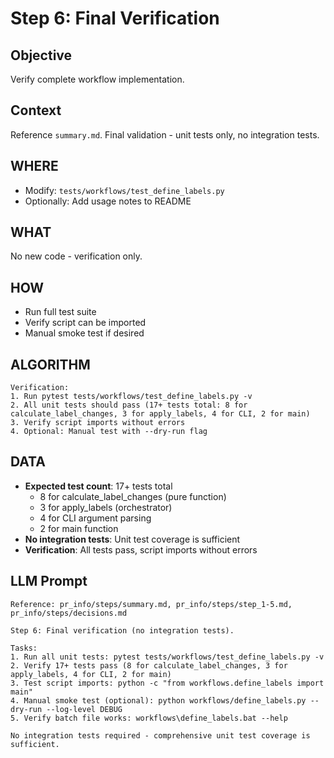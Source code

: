 # Step 6: Final Verification

## Objective
Verify complete workflow implementation.

## Context
Reference `summary.md`. Final validation - unit tests only, no integration tests.

## WHERE
- Modify: `tests/workflows/test_define_labels.py`
- Optionally: Add usage notes to README

## WHAT

No new code - verification only.

## HOW
- Run full test suite
- Verify script can be imported
- Manual smoke test if desired

## ALGORITHM
```
Verification:
1. Run pytest tests/workflows/test_define_labels.py -v
2. All unit tests should pass (17+ tests total: 8 for calculate_label_changes, 3 for apply_labels, 4 for CLI, 2 for main)
3. Verify script imports without errors
4. Optional: Manual test with --dry-run flag
```

## DATA
- **Expected test count**: 17+ tests total
  - 8 for calculate_label_changes (pure function)
  - 3 for apply_labels (orchestrator)
  - 4 for CLI argument parsing
  - 2 for main function
- **No integration tests**: Unit test coverage is sufficient
- **Verification**: All tests pass, script imports without errors

## LLM Prompt
```
Reference: pr_info/steps/summary.md, pr_info/steps/step_1-5.md, pr_info/steps/decisions.md

Step 6: Final verification (no integration tests).

Tasks:
1. Run all unit tests: pytest tests/workflows/test_define_labels.py -v
2. Verify 17+ tests pass (8 for calculate_label_changes, 3 for apply_labels, 4 for CLI, 2 for main)
3. Test script imports: python -c "from workflows.define_labels import main"
4. Manual smoke test (optional): python workflows/define_labels.py --dry-run --log-level DEBUG
5. Verify batch file works: workflows\define_labels.bat --help

No integration tests required - comprehensive unit test coverage is sufficient.
```
